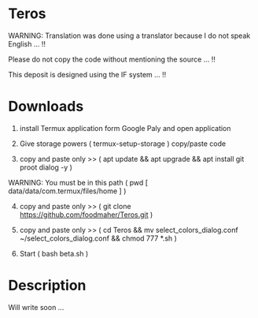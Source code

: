 # Teros

WARNING: Translation was done using a translator because I do not speak English ... !!

Please do not copy the code without mentioning the source ... !!

This deposit is designed using the IF system ... !!

# Downloads

1. install Termux application form Google Paly and open application

2. Give storage powers ( termux-setup-storage ) copy/paste code
 
3. copy and paste only >> ( apt update && apt upgrade && apt install git proot dialog -y )

WARNING: You must be in this path ( pwd [ data/data/com.termux/files/home ] )

4. copy and paste only >> ( git clone https://github.com/foodmaher/Teros.git )

5. copy and paste only >> ( cd Teros && mv select_colors_dialog.conf ~/select_colors_dialog.conf && chmod 777 *.sh )

6. Start ( bash beta.sh )

# Description

Will write soon ...
